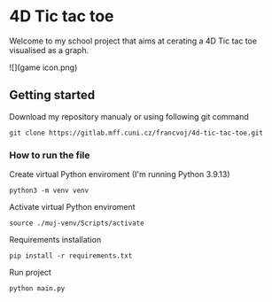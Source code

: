 # 4D Tic tac toe

Welcome to my school project that aims at cerating a 4D Tic tac toe visualised as a graph.

![](game icon.png)

## Getting started

Download my repository manualy or using following git command

```git
git clone https://gitlab.mff.cuni.cz/francvoj/4d-tic-tac-toe.git
```

### How to run the file

Create virtual Python enviroment (I'm running Python 3.9.13)
```git bash
python3 -m venv venv
```
Activate virtual Python enviroment
```git bash
source ./muj-venv/Scripts/activate
```
Requirements installation
```git bash
pip install -r requirements.txt
```
Run project
```git bash
python main.py
```
